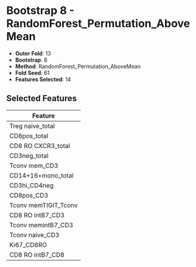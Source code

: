 # Bootstrap 8 - RandomForest_Permutation_AboveMean

- **Outer Fold**: 13
- **Bootstrap**: 8
- **Method**: RandomForest_Permutation_AboveMean
- **Fold Seed**: 61
- **Features Selected**: 14

## Selected Features

| Feature |
|---------|
| Treg naive_total |
| CD8pos_total |
| CD8 RO CXCR3_total |
| CD3neg_total |
| Tconv mem_CD3 |
| CD14+16+mono_total |
| CD3hi_CD4neg |
| CD8pos_CD3 |
| Tconv memTIGIT_Tconv |
| CD8 RO intB7_CD3 |
| Tconv memintB7_CD3 |
| Tconv naive_CD3 |
| Ki67_CD8RO |
| CD8 RO intB7_CD8 |
